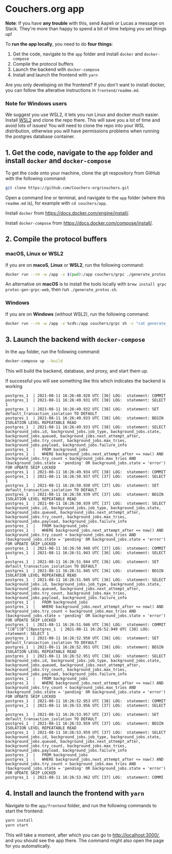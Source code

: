 # Couchers.org app

**Note**: If you have **any trouble** with this, send Aapeli or Lucas a message on Slack. They're more than happy to spend a bit of time helping you set things up!

To **run the app locally**, you need to do **four things**:

1. Get the code, navigate to the `app` folder and install `docker` and `docker-compose`
2. Compile the protocol buffers
3. Launch the backend with `docker-compose`
4. Install and launch the frontend with `yarn`

Are you only developing on the frontend? If you don't want to install docker, you can follow the alterative instructions in `frontend/readme.md`.

### Note for Windows users

We suggest you use WSL2, it lets you run Linux and docker much easier. Install [WSL2](https://docs.microsoft.com/en-us/windows/wsl/install-win10) and clone the repo there. This will save you a lot of time and avoid lots of issues! You will need to clone the repo into your WSL distribution, otherwise you will have permissions problems when running the postgres database container.

## 1. Get the code, navigate to the `app` folder and install `docker` and `docker-compose`

To get the code onto your machine, clone the git respository from GitHub with the following command:

```sh
git clone https://github.com/Couchers-org/couchers.git
```

Open a command line or terminal, and navigate to the `app` folder (where this `readme.md` is), for example with `cd couchers/app`.

Install `docker` from <https://docs.docker.com/engine/install/>.

Install `docker-compose` from <https://docs.docker.com/compose/install/>.


## 2. Compile the protocol buffers

### macOS, Linux or WSL2

If you are on **macoS**, **Linux** or **WSL2**, run the following command:

```sh
docker run --rm -w /app -v $(pwd):/app couchers/grpc ./generate_protos.sh
```

An alternative on **macOS** is to install the tools locally with `brew install grpc protoc-gen-grpc-web`, then run `./generate_protos.sh`.

### Windows

If you are on **Windows** (without WSL2), run the following command:

```sh
docker run --rm -w /app -v %cd%:/app couchers/grpc sh -c "cat generate_protos.sh | dos2unix | sh"
```

## 3. Launch the backend with `docker-compose`

In the `app` folder, run the following command:

```sh
docker-compose up --build
```

This will build the backend, database, and proxy, and start them up.

If successful you will see something like this which indicates the backend is working
```
postgres_1  | 2021-08-11 16:26:48.928 UTC [36] LOG:  statement: COMMIT
postgres_1  | 2021-08-11 16:26:49.931 UTC [38] LOG:  statement: SELECT 1
postgres_1  | 2021-08-11 16:26:49.932 UTC [38] LOG:  statement: SET default_transaction_isolation TO DEFAULT
postgres_1  | 2021-08-11 16:26:49.933 UTC [38] LOG:  statement: BEGIN ISOLATION LEVEL REPEATABLE READ
postgres_1  | 2021-08-11 16:26:49.933 UTC [38] LOG:  statement: SELECT background_jobs.id, background_jobs.job_type, background_jobs.state, background_jobs.queued, background_jobs.next_attempt_after, background_jobs.try_count, background_jobs.max_tries, background_jobs.payload, background_jobs.failure_info
postgres_1  |   FROM background_jobs
postgres_1  |   WHERE background_jobs.next_attempt_after <= now() AND background_jobs.try_count < background_jobs.max_tries AND (background_jobs.state = 'pending' OR background_jobs.state = 'error') FOR UPDATE SKIP LOCKED
postgres_1  | 2021-08-11 16:26:49.934 UTC [38] LOG:  statement: COMMIT
postgres_1  | 2021-08-11 16:26:50.937 UTC [37] LOG:  statement: SELECT 1
postgres_1  | 2021-08-11 16:26:50.938 UTC [37] LOG:  statement: SET default_transaction_isolation TO DEFAULT
postgres_1  | 2021-08-11 16:26:50.939 UTC [37] LOG:  statement: BEGIN ISOLATION LEVEL REPEATABLE READ
postgres_1  | 2021-08-11 16:26:50.939 UTC [37] LOG:  statement: SELECT background_jobs.id, background_jobs.job_type, background_jobs.state, background_jobs.queued, background_jobs.next_attempt_after, background_jobs.try_count, background_jobs.max_tries, background_jobs.payload, background_jobs.failure_info
postgres_1  |   FROM background_jobs
postgres_1  |   WHERE background_jobs.next_attempt_after <= now() AND background_jobs.try_count < background_jobs.max_tries AND (background_jobs.state = 'pending' OR background_jobs.state = 'error') FOR UPDATE SKIP LOCKED
postgres_1  | 2021-08-11 16:26:50.940 UTC [37] LOG:  statement: COMMIT
postgres_1  | 2021-08-11 16:26:51.943 UTC [36] LOG:  statement: SELECT 1
postgres_1  | 2021-08-11 16:26:51.944 UTC [36] LOG:  statement: SET default_transaction_isolation TO DEFAULT
postgres_1  | 2021-08-11 16:26:51.945 UTC [36] LOG:  statement: BEGIN ISOLATION LEVEL REPEATABLE READ
postgres_1  | 2021-08-11 16:26:51.945 UTC [36] LOG:  statement: SELECT background_jobs.id, background_jobs.job_type, background_jobs.state, background_jobs.queued, background_jobs.next_attempt_after, background_jobs.try_count, background_jobs.max_tries, background_jobs.payload, background_jobs.failure_info
postgres_1  |   FROM background_jobs
postgres_1  |   WHERE background_jobs.next_attempt_after <= now() AND background_jobs.try_count < background_jobs.max_tries AND (background_jobs.state = 'pending' OR background_jobs.state = 'error') FOR UPDATE SKIP LOCKED
postgres_1  | 2021-08-11 16:26:51.946 UTC [36] LOG:  statement: COMMIT
^[[B^[[B^[[Bpostgres_1  | 2021-08-11 16:26:52.949 UTC [38] LOG:  statement: SELECT 1
postgres_1  | 2021-08-11 16:26:52.950 UTC [38] LOG:  statement: SET default_transaction_isolation TO DEFAULT
postgres_1  | 2021-08-11 16:26:52.951 UTC [38] LOG:  statement: BEGIN ISOLATION LEVEL REPEATABLE READ
postgres_1  | 2021-08-11 16:26:52.951 UTC [38] LOG:  statement: SELECT background_jobs.id, background_jobs.job_type, background_jobs.state, background_jobs.queued, background_jobs.next_attempt_after, background_jobs.try_count, background_jobs.max_tries, background_jobs.payload, background_jobs.failure_info
postgres_1  |   FROM background_jobs
postgres_1  |   WHERE background_jobs.next_attempt_after <= now() AND background_jobs.try_count < background_jobs.max_tries AND (background_jobs.state = 'pending' OR background_jobs.state = 'error') FOR UPDATE SKIP LOCKED
postgres_1  | 2021-08-11 16:26:52.953 UTC [38] LOG:  statement: COMMIT
postgres_1  | 2021-08-11 16:26:53.956 UTC [37] LOG:  statement: SELECT 1
postgres_1  | 2021-08-11 16:26:53.957 UTC [37] LOG:  statement: SET default_transaction_isolation TO DEFAULT
postgres_1  | 2021-08-11 16:26:53.959 UTC [37] LOG:  statement: BEGIN ISOLATION LEVEL REPEATABLE READ
postgres_1  | 2021-08-11 16:26:53.959 UTC [37] LOG:  statement: SELECT background_jobs.id, background_jobs.job_type, background_jobs.state, background_jobs.queued, background_jobs.next_attempt_after, background_jobs.try_count, background_jobs.max_tries, background_jobs.payload, background_jobs.failure_info
postgres_1  |   FROM background_jobs
postgres_1  |   WHERE background_jobs.next_attempt_after <= now() AND background_jobs.try_count < background_jobs.max_tries AND (background_jobs.state = 'pending' OR background_jobs.state = 'error') FOR UPDATE SKIP LOCKED
postgres_1  | 2021-08-11 16:26:53.962 UTC [37] LOG:  statement: COMMI
```

## 4. Install and launch the frontend with `yarn`

Navigate to the `app/frontend` folder, and run the following commands to start the frontend:

```sh
yarn install
yarn start
```

This will take a moment, after which you can go to <http://localhost:3000/>, and you should see the app there. The command might also open the page for you automatically.

